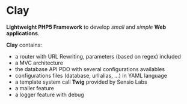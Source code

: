 Clay
====

**Lightweight PHP5 Framework** to develop *small* and *simple* **Web applications**.

**Clay** contains:
* a router with URL Rewriting, parameters (based on regex) included
* a MVC architecture
* the database API PDO with several configurations availables
* configurations files (database, url alias, ...) in YAML language
* a template system call **Twig** provided by Sensio Labs
* a mailer feature
* a logger feature with debug
